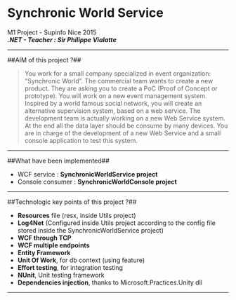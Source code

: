 Synchronic World Service
======================

M1 Project - Supinfo Nice 2015<br/>
***.NET - Teacher : Sir Philippe Vialatte***

* * *
##AIM of this project ?##
>You work for a small company specialized in event organization: “Synchronic World”. The commercial team wants to create a new product. They are asking you to create a PoC (Proof of Concept or prototype).
You will work on a new event management system. Inspired by a world famous social network, you will create an alternative supervision system, based on a web service.
The development team is actually working on a new Web Service system. At the end all the data layer should be consume by many devices.
You are in charge of the development of a new Web Service and a small console application to test this system.

* * *
##What have been implemented##
* WCF service : **SynchronicWorldService project**
* Console consumer : **SynchronicWorldConsole project**

* * *
##Technologic key points of this project ?##
* **Resources** file (resx, inside Utils project)
* **Log4Net** (Configured inside Utils project according to the config file stored inside the SynchronicWorldService project)
* **WCF through TCP**
* **WCF multiple endpoints**
* **Entity Framework**
* **Unit Of Work**, for db context (using feature)
* **Effort testing**, for integration testing
* **NUnit**, Unit testing framework
* **Dependencies injection**, thanks to Microsoft.Practices.Unity dll

* * *




